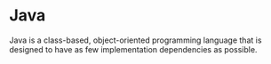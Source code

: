 # Java 
Java is a class-based, object-oriented programming language that is designed to have as few implementation dependencies as possible.